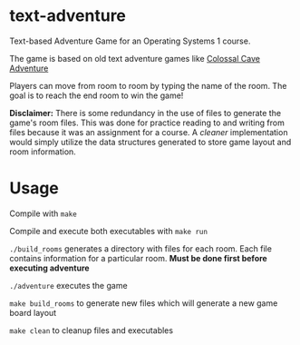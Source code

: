 # text-adventure
Text-based Adventure Game for an Operating Systems 1 course.

The game is based on old text adventure games like [Colossal Cave Adventure](http://en.wikipedia.org/wiki/Colossal_Cave_Adventure)

Players can move from room to room by typing the name of the room. The goal is to reach the end room to win the game!

**Disclaimer:** There is some redundancy in the use of files to generate the game's room files. This was done for practice reading to and writing from files because it was an assignment for a course. A *cleaner* implementation would simply utilize the data structures generated to store game layout and room information.

# Usage
Compile with `make`

Compile and execute both executables with `make run`

`./build_rooms` generates a directory with files for each room. Each file contains information for a particular room. **Must be done first before executing adventure**

`./adventure` executes the game

`make build_rooms` to generate new files which will generate a new game board layout

`make clean` to cleanup files and executables
